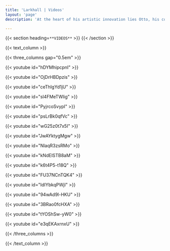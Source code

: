 ```yaml
---
title: 'Larkhall | Videos'
layout: 'page'
description: 'At the heart of his artistic innovation lies Otto, his computer co-performer. Otto isn’t just your ordinary AI; it’s a virtuoso in its own right. With the remarkable ability to decipher the intricate musical nuances within a song, Otto translates them into stunning visuals that dance in perfect harmony with the sound. Imagine being able to not just hear, but actually see the music, with astonishing precision and creativity.'

---
```


{{< section heading=`**VIDEOS**` >}}
{{< /section >}}

{{< text_column >}}

{{< three_columns gap="0.5em" >}}

{{< youtube id="hDYMhipcpnI" >}}

{{< youtube id="OjDrHBDpzis" >}} <!-- In that direction -->

{{< youtube id="ceThIgYd1jU" >}} <!-- Tides -->

{{< youtube id="sI4FMeTWlig" >}} <!-- Astronomia -->

{{< youtube id="PyjrcoSvypI" >}} <!-- Uncertain Times -->

{{< youtube id="psLrBk0qfVc" >}} <!-- Cloudgazing -->

{{< youtube id="wG25z0t7x5I" >}} <!-- Expedition -->

{{< youtube id="JwAYktygMgw" >}} <!-- Overview -->

{{< youtube id="NlaqR3zsRMo" >}} <!-- Violet Hour -->

{{< youtube id="kNdElSTB8aM" >}} <!-- Hide and Seek -->

{{< youtube id="k6t4P5-t18Q" >}} <!-- Cascade -->

{{< youtube id="FU37NCnTQK4" >}} <!-- River's Tent -->

{{< youtube id="IdIYbkqPWjI" >}} <!-- TOF -->

{{< youtube id="94wAd9l-HKU" >}} <!-- Light from other days -->

{{< youtube id="3BRao0fcHXA" >}} <!-- Sailing the Farm -->

{{< youtube id="tYOShSw-yW0" >}} <!-- Tides -->

{{< youtube id="e3qEKAxrnxU" >}} <!-- Times -->

{{< /three_columns >}}

{{< /text_column >}}

